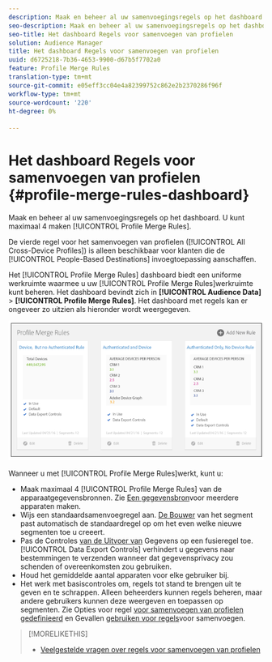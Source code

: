 ```yaml
---
description: Maak en beheer al uw samenvoegingsregels op het dashboard. U kunt maximaal vier regels voor het samenvoegen van profielen maken.
seo-description: Maak en beheer al uw samenvoegingsregels op het dashboard. U kunt maximaal vier regels voor het samenvoegen van profielen maken.
seo-title: Het dashboard Regels voor samenvoegen van profielen
solution: Audience Manager
title: Het dashboard Regels voor samenvoegen van profielen
uuid: d6725218-7b36-4653-9900-d67b5f7702a0
feature: Profile Merge Rules
translation-type: tm+mt
source-git-commit: e05eff3cc04e4a82399752c862e2b2370286f96f
workflow-type: tm+mt
source-wordcount: '220'
ht-degree: 0%

---
```



# Het dashboard Regels voor samenvoegen van profielen {#profile-merge-rules-dashboard}

Maak en beheer al uw samenvoegingsregels op het dashboard. U kunt maximaal 4 maken [!UICONTROL Profile Merge Rules].

De vierde regel voor het samenvoegen van profielen ([!UICONTROL All Cross-Device Profiles]) is alleen beschikbaar voor klanten die de [!UICONTROL People-Based Destinations] invoegtoepassing aanschaffen.

Het [!UICONTROL Profile Merge Rules] dashboard biedt een uniforme werkruimte waarmee u uw [!UICONTROL Profile Merge Rules]werkruimte kunt beheren. Het dashboard bevindt zich in **[!UICONTROL Audience Data]** > **[!UICONTROL Profile Merge Rules]**. Het dashboard met regels kan er ongeveer zo uitzien als hieronder wordt weergegeven.

![](assets/profile-dashboard.png)

Wanneer u met [!UICONTROL Profile Merge Rules]werkt, kunt u:

* Maak maximaal 4 [!UICONTROL Profile Merge Rules] van de apparaatgegevensbronnen. Zie [Een gegevensbron](merge-rules-start.md#create-data-source)voor meerdere apparaten maken.
* Wijs een standaardsamenvoegregel aan. [De Bouwer](../segments/segment-builder.md) van het segment past automatisch de standaardregel op om het even welke nieuwe segmenten toe u creeert.
* Pas de Controles [van de Uitvoer van](../data-export-controls.md) Gegevens op een fusieregel toe. [!UICONTROL Data Export Controls] verhindert u gegevens naar bestemmingen te verzenden wanneer dat gegevensprivacy zou schenden of overeenkomsten zou gebruiken.
* Houd het gemiddelde aantal apparaten voor elke gebruiker bij.
* Het werk met basiscontroles om, regels tot stand te brengen uit te geven en te schrappen. Alleen beheerders kunnen regels beheren, maar andere gebruikers kunnen deze weergeven en toepassen op segmenten. Zie Opties voor regel [voor samenvoegen van profielen gedefinieerd](merge-rule-definitions.md) en Gevallen [gebruiken voor regels](merge-rule-targeting-options.md)voor samenvoegen.

>[!MORELIKETHIS]
>
>* [Veelgestelde vragen over regels voor samenvoegen van profielen](../../faq/faq-profile-merge.md)

